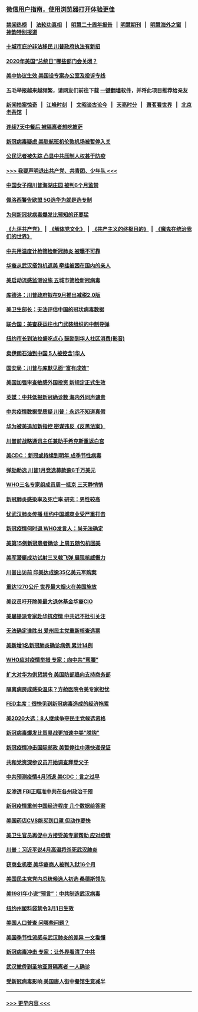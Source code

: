### [微信用户指南，使用浏览器打开体验更佳](https://github.com/gfw-breaker/banned-news1/blob/master/indexes/wechat-guide.md?t=0)
#### [禁闻热榜](热点新闻.md?t=0)  &nbsp;&nbsp;|&nbsp;&nbsp; [法轮功真相](https://github.com/gfw-breaker/truth/blob/master/README.md?t=0) &nbsp;&nbsp;|&nbsp;&nbsp; [明慧二十周年报告](https://github.com/gfw-breaker/mh-reports/blob/master/README.md?t=0) &nbsp;&nbsp;|&nbsp;&nbsp;[明慧期刊](https://github.com/gfw-breaker/mh-qikan) &nbsp;&nbsp;|&nbsp;&nbsp; [明慧海外之窗](https://github.com/gfw-breaker/mh-news/blob/master/README.md?t=0) &nbsp;&nbsp;|&nbsp;&nbsp; [神韵特别报道](https://github.com/gfw-breaker/mh-news/blob/master/shenyun.md?t=0)
#### [十城市庇护非法移民 川普政府执法有新招](../pages/nsc412/n11870410.md?t=02151344) 
#### [2020年美国“总统日”哪些部门会关闭？](../pages/nsc412/n11870148.md?t=02151344) 
#### [美中协议生效 美国设专案办公室及投诉专线](../pages/nsc412/n11870266.md?t=02151344) 
#### 五毛举报越来越频繁，请网友们前往下载 [一键翻墙软件](https://github.com/gfw-breaker/ssr-accounts)，并将此项目推荐给亲友
#### [新闻拍案惊奇](https://github.com/gfw-breaker/banned-news1/blob/master/pages/link4.md) &nbsp;&nbsp;|&nbsp;&nbsp; [江峰时刻](https://github.com/gfw-breaker/banned-news1/blob/master/pages/link4.md) &nbsp;&nbsp;|&nbsp;&nbsp; [文昭谈古论今](https://github.com/gfw-breaker/banned-news1/blob/master/pages/link4.md) &nbsp;&nbsp;|&nbsp;&nbsp; [天亮时分](https://github.com/gfw-breaker/banned-news1/blob/master/pages/link4.md) &nbsp;&nbsp;|&nbsp;&nbsp; [萧茗看世界](https://github.com/gfw-breaker/banned-news1/blob/master/pages/link4.md) &nbsp;&nbsp;|&nbsp;&nbsp; [北京老茶馆](https://github.com/gfw-breaker/banned-news1/blob/master/pages/link4.md) &nbsp;&nbsp;|&nbsp;&nbsp; 
#### [连续7天中餐后 被隔离者想吃披萨](../pages/nsc412/n11870243.md?t=02151344) 
#### [新冠病毒疑虑 美联航班机伦敦机场被暂停入关](../pages/nsc412/n11870015.md?t=02151344) 
#### [公民记者被失踪 凸显中共压制人权甚于防疫](../pages/nsc412/n11870042.md?t=02151344) 
#### [>>> 我要声明退出共产党、共青团、少年队 <<<](https://github.com/begood0513/goodnews/blob/master/quit/letter.md) 
#### [中国女子闯川普海湖庄园 被判6个月监禁](../pages/nsc412/n11869919.md?t=02151344) 
#### [佩洛西警告欧盟 5G选华为就是选专制](../pages/nsc412/n11869898.md?t=02151344) 
#### [为何新冠状病毒爆发比预知的还要猛](../pages/nsc412/n11869828.md?t=02151344) 
#### [《九评共产党》](https://github.com/begood0513/9ping.md/blob/master/README.md) &nbsp;|&nbsp; [《解体党文化》](../../../../jtdwh.md/blob/master/README.md)  &nbsp;|&nbsp; [《共产主义的终极目的》](../../../../gczydzjmd.md/blob/master/README.md) &nbsp;|&nbsp; [《魔鬼在统治我们的世界》](../../../../mgztzwmdsj.md/blob/master/README.md) 
#### [中共用温度计枪筛检新冠肺炎 被曝不可靠](../pages/nsc412/n11869707.md?t=02151344) 
#### [华裔从武汉搭包机返美 牵挂被困在国内的亲人](../pages/nsc412/n11869711.md?t=02151344) 
#### [美启动流感监测设施 五城市筛检新冠病毒](../pages/nsc412/n11869689.md?t=02151344) 
#### [库德洛：川普政府拟在9月推出减税2.0版](../pages/nsc412/n11869627.md?t=02151344) 
#### [美卫生部长：无法评估中国的冠状病毒数据](../pages/nsc412/n11869301.md?t=02151344) 
#### [联合国：美查获运往也门武装组织的中制导弹](../pages/nsc412/n11868677.md?t=02151344) 
#### [纽约市长到法拉盛吃点心  鼓励到华人社区消费(影音)](../pages/nsc412/n11868197.md?t=02151344) 
#### [卖伊朗石油到中国  5人被控含1华人](../pages/nsc412/n11867988.md?t=02151344) 
#### [国安局：川普与库默见面“富有成效”](../pages/nsc412/n11867976.md?t=02151344) 
#### [美国加强审查敏感外国投资 新规定正式生效](../pages/nsc412/n11868041.md?t=02151344) 
#### [英媒：中共低报新冠确诊数 海内外同声谴责](../pages/nsc412/n11867421.md?t=02151344) 
#### [中共疫情数据受质疑 川普：永远不知道真假](../pages/nsc412/n11867195.md?t=02151344) 
#### [华为被美追加新指控 密谋违反《反黑法案》](../pages/nsc412/n11867191.md?t=02151344) 
#### [川普前战略通讯主任兼助手希克斯重返白宫](../pages/nsc412/n11867104.md?t=02151344) 
#### [美CDC：新冠或持续到明年 成季节性病毒](../pages/nsc412/n11867279.md?t=02151344) 
#### [弹劾助选 川普1月竞选募款逾6千万美元](../pages/nsc412/n11866950.md?t=02151344) 
#### [WHO三名专家组成员周一抵京 三天静悄悄](../pages/nsc412/n11866947.md?t=02151344) 
#### [新冠肺炎感染率及死亡率 研究：男性较高](../pages/nsc412/n11866956.md?t=02151344) 
#### [忧武汉肺炎传播 纽约中国城商业受严重打击](../pages/nsc412/n11866902.md?t=02151344) 
#### [新冠疫情何时退 WHO发言人：尚无法确定](../pages/nsc412/n11866864.md?t=02151344) 
#### [美第15例新冠患者确诊 上周五随包机回美](../pages/nsc412/n11866852.md?t=02151344) 
#### [美军潜艇成功试射三叉戟飞弹 展现核威慑力](../pages/nsc412/n11866046.md?t=02151344) 
#### [川普出访前 印美达成逾35亿美元军购案](../pages/nsc412/n11865444.md?t=02151344) 
#### [重达1270公斤 世界最大烟火在美国施放](../pages/nsc412/n11865198.md?t=02151344) 
#### [美议员吁开除美最大退休基金华裔CIO](../pages/nsc412/n11865230.md?t=02151344) 
#### [美屡提派专家赴华抗疫情 中共迟不批引关注](../pages/nsc412/n11864719.md?t=02151344) 
#### [无法确定谁胜出 爱州民主党重新核查选票](../pages/nsc412/n11864830.md?t=02151344) 
#### [美新增1名新冠肺炎确诊病例 累计14例](../pages/nsc412/n11864893.md?t=02151344) 
#### [WHO应对疫情举措 专家：向中共“弯腰”](../pages/nsc412/n11864727.md?t=02151344) 
#### [扩大对华为供货禁令 美国防部趋向支持商务部](../pages/nsc412/n11864773.md?t=02151344) 
#### [隔离病房成感染温床？方舱医院令美专家担忧](../pages/nsc412/n11864575.md?t=02151344) 
#### [FED主席：很快见到新冠病毒造成的经济拖累](../pages/nsc412/n11864507.md?t=02151344) 
#### [美2020大选：8人继续争夺民主党候选资格](../pages/nsc412/n11864327.md?t=02151344) 
#### [新冠病毒爆发比贸易战更加速中美“脱钩”](../pages/nsc412/n11864470.md?t=02151344) 
#### [新冠疫情冲击国际邮政 美暂停往中港快递保证](../pages/nsc412/n11864207.md?t=02151344) 
#### [共和党资深参议员开始调查拜登父子](../pages/nsc412/n11863984.md?t=02151344) 
#### [中共预测疫情4月消退 美CDC：言之过早](../pages/nsc412/n11864310.md?t=02151344) 
#### [反渗透 FBI正瞄准中共在各州政治干预](../pages/nsc412/n11864300.md?t=02151344) 
#### [新冠疫情重创中国经济程度 几个数据给答案](../pages/nsc412/n11864203.md?t=02151344) 
#### [美国药店CVS能买到口罩 但动作要快](../pages/nsc412/n11862438.md?t=02151344) 
#### [美卫生官员再促中方接受美专家帮助 应对疫情](../pages/nsc412/n11864043.md?t=02151344) 
#### [川普：习近平说4月高温将杀死武汉肺炎](../pages/nsc412/n11860814.md?t=02151344) 
#### [窃商业机密 美华裔商人被判入狱16个月](../pages/nsc412/n11863911.md?t=02151344) 
#### [美国民主党党内总统候选人初选 桑德斯领先](../pages/nsc412/n11863475.md?t=02151344) 
#### [美1981年小说“预言”：中共制造武汉病毒](../pages/nsc412/n11863306.md?t=02151344) 
#### [纽约州塑料袋禁令3月1日生效](../pages/nsc412/n11862832.md?t=02151344) 
#### [美国人口普查  问哪些问题？](../pages/nsc412/n11862808.md?t=02151344) 
#### [美国季节性流感与武汉肺炎的差异 一文看懂](../pages/nsc412/n11862428.md?t=02151344) 
#### [新冠病毒冲击 专家：让外界看清了中共](../pages/nsc412/n11862280.md?t=02151344) 
#### [武汉撤侨到圣地亚哥隔离者 一人确诊](../pages/nsc412/n11862460.md?t=02151344) 
#### [受新冠病毒影响 美国唐人街中餐馆生意减半](../pages/nsc412/n11861940.md?t=02151344) 

----
#### [ >>> 更早内容 <<< ](../indexes/nsc412-earlier.md)

